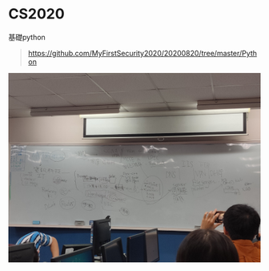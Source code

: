 # CS2020
基礎python
>https://github.com/MyFirstSecurity2020/20200820/tree/master/Python

![image](https://github.com/Ruby-Dog/CS2020/blob/master/IMG20201016095330.jpg)

